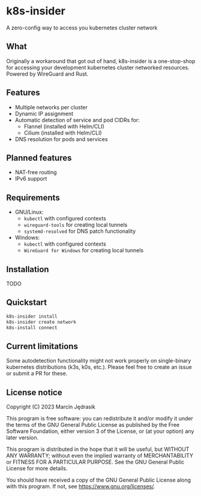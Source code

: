 # k8s-insider
A zero-config way to access you kubernetes cluster network

## What
Originally a workaround that got out of hand, k8s-insider is a one-stop-shop for accessing your development kubernetes cluster networked resources. Powered by WireGuard and Rust.

## Features
 - Multiple networks per cluster
 - Dynamic IP assignment
 - Automatic detection of service and pod CIDRs for:
   - Flannel (installed with Helm/CLI)
   - Cilium (installed with Helm/CLI)
 - DNS resolution for pods and services

## Planned features
 - NAT-free routing
 - IPv6 support

## Requirements
 - GNU/Linux:
   - `kubectl` with configured contexts
   - `wireguard-tools` for creating local tunnels
   - `systemd-resolved` for DNS patch functionality
 - Windows:
   - `kubectl` with configured contexts
   - `WireGuard for Windows` for creating local tunnels

## Installation
TODO

## Quickstart
```bash
k8s-insider install
k8s-insider create network
k8s-install connect
```

## Current limitations
Some autodetection functionality might not work properly on single-binary kubernetes distributions (k3s, k0s, etc.). Please feel free to create an issue or submit a PR for these.

## License notice
Copyright (C) 2023 Marcin Jędrasik

This program is free software: you can redistribute it and/or modify it under the terms of the GNU General Public License as published by the Free Software Foundation, either version 3 of the License, or (at your option) any later version.

This program is distributed in the hope that it will be useful, but WITHOUT ANY WARRANTY; without even the implied warranty of MERCHANTABILITY or FITNESS FOR A PARTICULAR PURPOSE. See the GNU General Public License for more details.

You should have received a copy of the GNU General Public License along with this program. If not, see <https://www.gnu.org/licenses/>. 